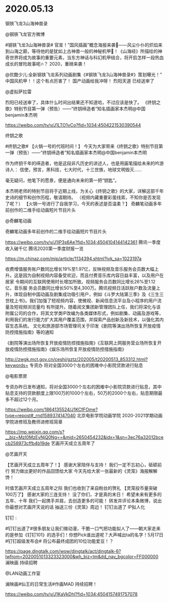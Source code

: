 # 2020.05.13

钢铁飞龙3山海神兽录

@钢铁飞龙官方微博                   

#钢铁飞龙3山海神兽录# 官宣！”国风插画”概念海报来袭🚀——风尘仆仆的炽焰来到山海之巅，等待他的是犹如上古神兽一般的神秘机甲👊！《山海经》所描绘的神奇世界将成为故事的重要元素，当东方神话与科幻机甲结合，将开启怎样一段热血成长的冒险故事呢🔥？ 2020，重磅来袭！

@优酷少儿:全新钢铁飞龙系列动画剧集《#钢铁飞龙3山海神兽录#》策划曝光！”  中国风机甲！！这个有点厉害了！ 国产动画给我冲呀！
烈阳天道 已经送审了

@虚拟萨拉雷  

烈阳已经送审了，具体什么时间出结果还不知道哈，不过应该是快了。
《终钥之歌》特别节目第一弹（预告）——“终钥缔造者”知名插画家本杰明@中国benjamin本杰明

https://weibo.com/tv/v/J1LTO1vCo?fid=1034:4504221530390544

终钥之歌       

#终钥之歌#
【火锅一号的代班时间！】
今天为大家带来《终钥之歌》特别节目第一弹（预告）——“终钥缔造者”知名插画家本杰明@中国benjamin本杰明

作为终钥千年的缔造者，他是这段非凡历史的讲述人，也是用画笔描绘未来的吟游诗人：
信使，预言，黑科技，七大时代，十三世族，地球文明毁灭……

毫无疑问，他笔下的愿景，便是通向未来的第一把“钥匙”。

本杰明老师的特别节目将于近期上线，为关心《终钥之歌》的大家，详解这部千年史诗的细节和创作历程，敬请期待。
（视频内藏重要彩蛋线索，不知你是否发现了呢？）
【火锅一号进行了自我学习，今天的表述是否温柔？】
奇麟笔动画多年前创作的二维手绘动画短片节目片头

@奇麟笔动画                            

奇麟笔动画多年前创作的二维手绘动画短片节目片头

https://weibo.com/tv/v/J1IP3s6Ae?fid=1034:4504104144142361
 腾讯一季度收入破千亿 腾讯2020第一季度财报一览

https://m.chinaz.com/mip/article/1134394.shtml?ivk_sa=1023197a

收费增值服务账户数同比增长19%至1.97亿，反映视频及音乐服务会员数大幅上升。这是因为自制视频内容备受欢迎，而且付费音乐库内容日益丰富，以及用户在居家 令期间的互联网使用时长增加所致。视频服务会员数同比增长26%至1.12亿，音乐服 务会员数同比增长50%至4,300万。腾讯视频日活跃账户数及流量上升，体现自制中国动画及剧集成功吸引用户，例如《斗罗大陆第三季》及《三生三世枕上书》。我们加强了短视频内容，使微视、新闻信息流平台及小程序的用户流量及短视频浏览量均 有所提升。随着阅文集团新管理团队上任，我们将深化与该附属公司的合作，将其文学类IP改编为各类媒体形式，例如剧集、动画及游戏等，利用我们的发行能力扩大其用户覆盖范围，并探索产品创新及新技术，以强化其内容生态系统。
 文化和旅游部市场管理司关于印发《剧院等演出场所恢复开放疫情防控措施指南》等的通知

《剧院等演出场所恢复开放疫情防控措施指南》《互联网上网服务营业场所恢复开放疫情防控措施指南》《娱乐场所恢复开放疫情防控措施指南》

http://zwgk.mct.gov.cn/ceshi/gztz/202005/t20200513_853312.html?keywords=
专资办 将对全国3000个左右的困难中小影院贷款进行贴息

@电影票房  

专资办昨日发布通知，将对全国3000个左右的困难中小影院贷款进行贴息，其中贴息支持的贷款额度上限100万的1000个左右，50万的2000个左右，贴息期限最多不超过12个月。

https://weibo.com/1864135524/J1KCfFOme?type=repost#_rnd1589374147040
北京电影学院动画学院   2020-2021学期动画学院进修班及教师进修班简章

https://mp.weixin.qq.com/s?__biz=MzI0MzEyNjQ0Ng==&mid=2650454232&idx=1&sn=3ec76a32012bcecb256973cffb4b19de
艺画开天成立五周年了

@艺画开天                            

【艺画开天成立五周年了！】
感谢大家陪伴与支持！
我们一定不忘初心，砥砺前行
努力做出更好的作品回馈给大家
今天先给大家一张最新的《灵笼》海报解解馋！

时值艺画开天成立五周年之际
我们也收到了来自粉丝的贺礼
【灵笼投币量突破100万了】
感谢大家的三连支持！
没了你们，才是真的末日！
希望未来有更多的五年、十年
我们一起携手并肩，去创造更多的可能！
转发并评论本条微博，说出你最想对艺画开天说的话
抽送三份《灵笼》周边！
钉钉出道了 IP拟人化

钉钉 :  

#钉钉出道了#很多朋友让我们做动漫，干脆一口气把功能拟人了——朝大家走来的是参加《钉钉101》的选手们！你想Pick谁出道呢？大声喊出ta的名字！5月17日#钉钉超级发布会# 将公布最终成团的10位功能爱豆！？

https://page.dingtalk.com/wow/dingtalk/act/dingtalk-6?lwfrom=2020051013323323000&wh_biz=tm&dd_nav_bgcolor=FF000000
澜映画 持续招聘

@LAN动画工作室 

澜映画#仙王的日常生活#作画MAD   持续招聘！

https://weibo.com/tv/v/J1KaVkDhl?fid=1034:4504157491757078
